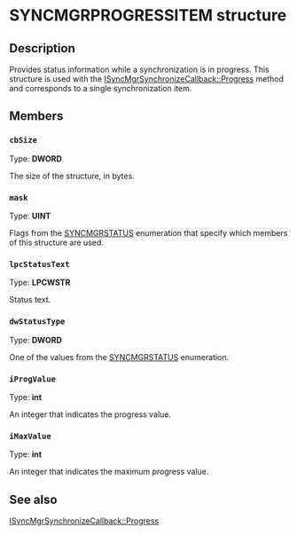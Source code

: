 # SYNCMGRPROGRESSITEM structure

## Description

Provides status information while a synchronization is in progress. This structure is used with the [ISyncMgrSynchronizeCallback::Progress](https://learn.microsoft.com/windows/desktop/api/mobsync/nf-mobsync-isyncmgrsynchronizecallback-progress) method and corresponds to a single synchronization item.

## Members

### `cbSize`

Type: **DWORD**

The size of the structure, in bytes.

### `mask`

Type: **UINT**

Flags from the [SYNCMGRSTATUS](https://learn.microsoft.com/windows/desktop/api/mobsync/ne-mobsync-syncmgrstatus) enumeration that specify which members of this structure are used.

### `lpcStatusText`

Type: **LPCWSTR**

Status text.

### `dwStatusType`

Type: **DWORD**

One of the values from the [SYNCMGRSTATUS](https://learn.microsoft.com/windows/desktop/api/mobsync/ne-mobsync-syncmgrstatus) enumeration.

### `iProgValue`

Type: **int**

An integer that indicates the progress value.

### `iMaxValue`

Type: **int**

An integer that indicates the maximum progress value.

## See also

[ISyncMgrSynchronizeCallback::Progress](https://learn.microsoft.com/windows/desktop/api/mobsync/nf-mobsync-isyncmgrsynchronizecallback-progress)